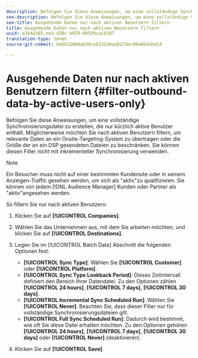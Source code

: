 ```yaml
---
description: Befolgen Sie diese Anweisungen, um eine vollständige Synchronisierungsdatei zu erstellen, die nur kürzlich aktive Benutzer enthält. Möglicherweise möchten Sie nach aktiven Benutzern filtern, um relevante Daten an ein Onsite-Targeting-System zu übertragen oder die Größe der an ein DSP gesendeten Dateien zu beschränken. Sie können diesen Filter nicht mit inkrementeller Synchronisierung verwenden.
seo-description: Befolgen Sie diese Anweisungen, um eine vollständige Synchronisierungsdatei zu erstellen, die nur kürzlich aktive Benutzer enthält. Möglicherweise möchten Sie nach aktiven Benutzern filtern, um relevante Daten an ein Onsite-Targeting-System zu übertragen oder die Größe der an ein DSP gesendeten Dateien zu beschränken. Sie können diesen Filter nicht mit inkrementeller Synchronisierung verwenden.
seo-title: Ausgehende Daten nur nach aktiven Benutzern filtern
title: Ausgehende Daten nur nach aktiven Benutzern filtern
uuid: a2b4a385-ee3-458c-b978-09509cacb397
translation-type: tm+mt
source-git-commit: be661580da839ce6332a0ad827dec08e854abe54

---
```



# Ausgehende Daten nur nach aktiven Benutzern filtern {#filter-outbound-data-by-active-users-only}

Befolgen Sie diese Anweisungen, um eine vollständige Synchronisierungsdatei zu erstellen, die nur kürzlich aktive Benutzer enthält. Möglicherweise möchten Sie nach aktiven Benutzern filtern, um relevante Daten an ein Onsite-Targeting-System zu übertragen oder die Größe der an ein DSP gesendeten Dateien zu beschränken. Sie können diesen Filter nicht mit inkrementeller Synchronisierung verwenden.

>[!NOTE]
>
>Ein Besucher muss nicht auf einer bestimmten Kundensite oder in seinem Anzeigen-Traffic gesehen werden, um sich als "aktiv"zu qualifizieren. Sie können von jedem [!DNL Audience Manager] Kunden oder Partner als "aktiv"angesehen werden.

So filtern Sie nur nach aktiven Benutzern:

1. Klicken Sie auf **[!UICONTROL Companies]**.
1. Wählen Sie das Unternehmen aus, mit dem Sie arbeiten möchten, und klicken Sie auf **[!UICONTROL Destinations]**.
1. Legen Sie im [!UICONTROL Batch Data] Abschnitt die folgenden Optionen fest:

   * **[!UICONTROL Sync Type]**: Wählen Sie **[!UICONTROL Customer]** oder **[!UICONTROL Platform]**.
   * **[!UICONTROL Sync Type Lookback Period]**: Dieses Zeitintervall definiert den Bereich Ihrer Datendatei. Zu den Optionen zählen **[!UICONTROL 24 hours]**, **[!UICONTROL 7 days]**, **[!UICONTROL 30 days]**.
   * **[!UICONTROL Incremental Sync Scheduled Run]**: Wählen Sie **[!UICONTROL Never]**. Beachten Sie, dass dieser Filter nur für vollständige Synchronisierungsdateien gilt.
   * **[!UICONTROL Full Sync Scheduled Run]**: Dadurch wird bestimmt, wie oft Sie diese Datei erhalten möchten. Zu den Optionen gehören **[!UICONTROL 24 hours]**, **[!UICONTROL 7 days]**, **[!UICONTROL 30 days]** oder **[!UICONTROL Never]** (deaktivieren).

1. Klicken Sie auf **[!UICONTROL Save]**.
